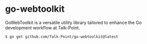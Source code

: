 # go-webtoolkit

GoWebToolkit is a versatile utility library tailored to enhance the Go development workflow at Talk-Point.

```sh
$ go get github.com/Talk-Point/go-webtoolkit@latest
```


